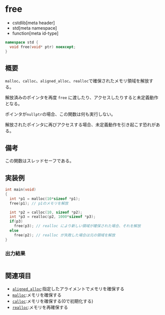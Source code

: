 # free
* cstdlib[meta header]
* std[meta namespace]
* function[meta id-type]

```cpp
namespace std {
  void free(void* ptr) noexcept;
}
```

## 概要
`malloc`、`calloc`、`aligned_alloc`、`realloc`で確保されたメモリ領域を解放する。

解放済みのポインタを再度 `free` に渡したり、アクセスしたりすると未定義動作となる。

ポインタが`nullptr`の場合、この関数は何も実行しない。

解放されたポインタに再びアクセスする場合、未定義動作を引き起こす恐れがある。

## 備考
この関数はスレッドセーフである。

## 実装例
```cpp example
int main(void)
{
  int *p1 = malloc(10*sizeof *p1);
  free(p1); // p1のメモリを解放

  int *p2 = calloc(10, sizeof *p2);
  int *p3 = realloc(p2, 1000*sizeof *p3);
  if(p3) 
    free(p3); // realloc により新しい領域が確保された場合、それを解放
  else
    free(p2); // realloc が失敗した場合は元の領域を解放
}
```
### 出力結果
```

```

## 関連項目
- [`aligned_alloc`](aligned_alloc.md):指定したアライメントでメモリを確保する
- [`malloc`](malloc.md):メモリを確保する
- [`calloc`](calloc.md):メモリを確保する(0で初期化する)
- [`realloc`](realloc.md.nolink):メモリを再確保する
